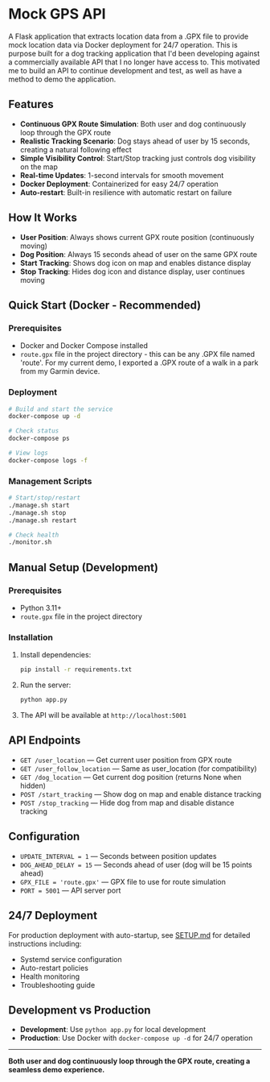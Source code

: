 # Mock GPS API

A Flask application that extracts location data from a .GPX file to provide mock location data via Docker deployment for 24/7 operation. This is purpose built for a dog tracking application that I'd been developing against a commercially available API that I no longer have access to. This motivated me to build an API to continue development and test, as well as have a method to demo the application.

## Features
- **Continuous GPX Route Simulation**: Both user and dog continuously loop through the GPX route
- **Realistic Tracking Scenario**: Dog stays ahead of user by 15 seconds, creating a natural following effect
- **Simple Visibility Control**: Start/Stop tracking just controls dog visibility on the map
- **Real-time Updates**: 1-second intervals for smooth movement
- **Docker Deployment**: Containerized for easy 24/7 operation
- **Auto-restart**: Built-in resilience with automatic restart on failure

## How It Works
- **User Position**: Always shows current GPX route position (continuously moving)
- **Dog Position**: Always 15 seconds ahead of user on the same GPX route
- **Start Tracking**: Shows dog icon on map and enables distance display
- **Stop Tracking**: Hides dog icon and distance display, user continues moving

## Quick Start (Docker - Recommended)

### Prerequisites
- Docker and Docker Compose installed
- `route.gpx` file in the project directory - this can be any .GPX file named 'route'. For my current demo, I exported a .GPX route of a walk in a park from my Garmin device.

### Deployment
```bash
# Build and start the service
docker-compose up -d

# Check status
docker-compose ps

# View logs
docker-compose logs -f
```

### Management Scripts
```bash
# Start/stop/restart
./manage.sh start
./manage.sh stop
./manage.sh restart

# Check health
./monitor.sh
```

## Manual Setup (Development)

### Prerequisites
- Python 3.11+
- `route.gpx` file in the project directory

### Installation
1. Install dependencies:
   ```bash
   pip install -r requirements.txt
   ```
2. Run the server:
   ```bash
   python app.py
   ```
3. The API will be available at `http://localhost:5001`

## API Endpoints
- `GET /user_location` — Get current user position from GPX route
- `GET /user_follow_location` — Same as user_location (for compatibility)
- `GET /dog_location` — Get current dog position (returns None when hidden)
- `POST /start_tracking` — Show dog on map and enable distance tracking
- `POST /stop_tracking` — Hide dog from map and disable distance tracking

## Configuration
- `UPDATE_INTERVAL = 1` — Seconds between position updates
- `DOG_AHEAD_DELAY = 15` — Seconds ahead of user (dog will be 15 points ahead)
- `GPX_FILE = 'route.gpx'` — GPX file to use for route simulation
- `PORT = 5001` — API server port

## 24/7 Deployment

For production deployment with auto-startup, see [SETUP.md](SETUP.md) for detailed instructions including:
- Systemd service configuration
- Auto-restart policies
- Health monitoring
- Troubleshooting guide

## Development vs Production

- **Development**: Use `python app.py` for local development
- **Production**: Use Docker with `docker-compose up -d` for 24/7 operation

---

**Both user and dog continuously loop through the GPX route, creating a seamless demo experience.**
